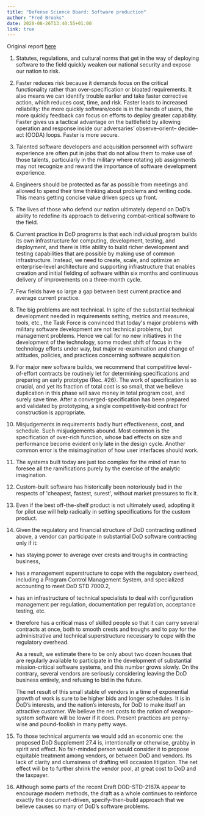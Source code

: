 ```yaml
---
title: "Defense Science Board: Software production"
author: "Fred Brooks"
date: 2020-08-26T13:40:55+01:00
link: true
---
```


Original report [here](https://apps.dtic.mil/sti/tr/pdf/ADA188561.pdf)

1. Statutes, regulations, and cultural norms that get in the way of deploying software to the field quickly weaken our national security and expose our nation to risk.

2. Faster reduces risk because it demands focus on the critical functionality rather than over-specification or bloated requirements. It also means we can identify trouble earlier and take faster corrective action, which reduces cost, time, and risk. Faster leads to increased reliability: the more quickly software/code is in the hands of users, the more quickly feedback can focus on efforts to deploy greater capability. Faster gives us a tactical advantage on the battlefield by allowing operation and response inside our adversaries’ observe–orient– decide–act (OODA) loops. Faster is more secure.

3. Talented software developers and acquisition personnel with software experience are often put in jobs that do not allow them to make use of those talents, particularly in the military where rotating job assignments may not recognize and reward the importance of software development experience.

4. Engineers should be protected as far as possible from meetings and allowed to spend their time thinking about problems and writing code. This means getting concise value driven specs up front.

5. The lives of those who defend our nation ultimately depend on DoD’s ability to redefine its approach to delivering combat-critical software to the field.

6. Current practice in DoD programs is that each individual program builds its own infrastructure for computing, development, testing, and deployment, and there is little ability to build richer development and testing capabilities that are possible by making use of common infrastructure. Instead, we need to create, scale, and optimize an enterprise-level architecture and supporting infrastructure that enables creation and initial fielding of software within six months and continuous delivery of improvements on a three-month cycle.

7. Few fields have so large a gap between best current practice and average current practice.

8. The big problems are not technical. In spite of the substantial technical development needed in requirements setting, metrics and measures, tools, etc., the Task Force is convinced that today's major problems with military software development are not technical problems, but management problems. Hence we call for no new initiatives in the development of the technology, some modest shift of focus in the technology efforts under way, but major re-examination and change of attitudes, policies, and practices concerning software acquisition.

9. For major new software builds, we recommend that competitive level-of-effort contracts be routinely let for determining specifications and preparing an early prototype (Rec. #26). The work of specification is so crucial, and yet its fraction of total cost is so small, that we believe duplication in this phase will save money in total program cost, and surely save time. After a converged-specification has been prepared and validated by prototyping, a single competitively-bid contract for construction is appropriate.

10. Misjudgements in requirements badly hurt effectiveness, cost, and schedule. Such misjudgements abound. Most common is the specification of over-rich function, whose bad effects on size and performance become evident only late in the design cycle. Another common error is the misimagination of how user interfaces should work.

11. The systems built today are just too complex for the mind of man to foresee all the ramifications purely by the exercise of the analytic imagination.

12. Custom-built software has historically been notoriously bad in the respects of 'cheapest, fastest, surest', without market pressures to fix it.

13. Even if the best off-the-shelf product is not ultimately used, adopting it for pilot use will help radically in setting specifications for the custom product.

14. Given the regulatory and financial structure of DoD contracting outlined above, a vendor can participate in substantial DoD software contracting only if it:

- has staying power to average over crests and troughs in contracting business,

- has a management superstructure to cope with the regulatory overhead, including a Program Control Management System, and specialized accounting to meet DoD STD 7000.2,

- has an infrastructure of technical specialists to deal with configuration management per regulation, documentation per regulation, acceptance testing, etc.

- therefore has a critical mass of skilled people so that it can carry several contracts at once, both to smooth crests and troughs and to pay for the administrative and technical superstructure necessary to cope with the regulatory overhead.

  As a result, we estimate there to be only about two dozen houses that are regularly available to participate in the development of substantial mission-critical software systems, and this number grows slowly. On the contrary, several vendors are seriously considering leaving the DoD business entirely, and refusing to bid in the future.

  The net result of this small stable of vendors in a time of exponential growth of work is sure to be higher bids and longer schedules. It is in DoD’s interests, and the nation’s interests, for DoD to make itself an attractive customer. We believe the net costs to the nation of weapon-system software will be lower if it does. Present practices are penny-wise and pound-foolish in many petty ways.

15. To those technical arguments we would add an economic one: the proposed DoD Supplement 27.4 is, intentionally or otherwise, grabby in spirit and effect. No fair-minded person would consider it to propose equitable treatment among vendors, or between DoD and vendors. Its lack of clarity and clumsiness of drafting will occasion litigation. The net effect will be to further shrink the vendor pool, at great cost to DoD and the taxpayer.

16. Although some parts of the recent Draft DOD-STD-2167A appear to encourage modern methods, the draft as a whole continues to reinforce exactly the document-driven, specify-then-build approach that we believe causes so many of DoD’s software problems.
